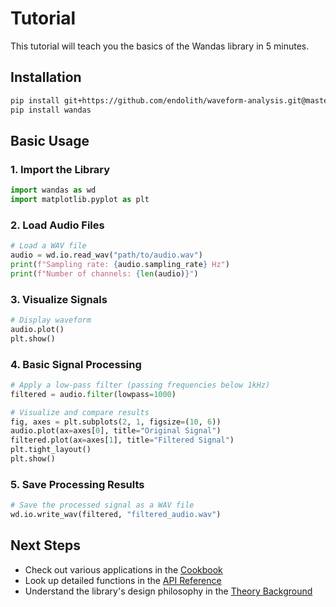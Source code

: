 # Tutorial

This tutorial will teach you the basics of the Wandas library in 5 minutes.

## Installation

```bash
pip install git+https://github.com/endolith/waveform-analysis.git@master
pip install wandas
```

## Basic Usage

### 1. Import the Library

```python
import wandas as wd
import matplotlib.pyplot as plt
```

### 2. Load Audio Files

```python
# Load a WAV file
audio = wd.io.read_wav("path/to/audio.wav")
print(f"Sampling rate: {audio.sampling_rate} Hz")
print(f"Number of channels: {len(audio)}")
```

### 3. Visualize Signals

```python
# Display waveform
audio.plot()
plt.show()
```

### 4. Basic Signal Processing

```python
# Apply a low-pass filter (passing frequencies below 1kHz)
filtered = audio.filter(lowpass=1000)

# Visualize and compare results
fig, axes = plt.subplots(2, 1, figsize=(10, 6))
audio.plot(ax=axes[0], title="Original Signal")
filtered.plot(ax=axes[1], title="Filtered Signal")
plt.tight_layout()
plt.show()
```

### 5. Save Processing Results

```python
# Save the processed signal as a WAV file
wd.io.write_wav(filtered, "filtered_audio.wav")
```

## Next Steps

- Check out various applications in the [Cookbook](../how_to/index.md)
- Look up detailed functions in the [API Reference](../api/index.md)
- Understand the library's design philosophy in the [Theory Background](../explanation/index.md)
